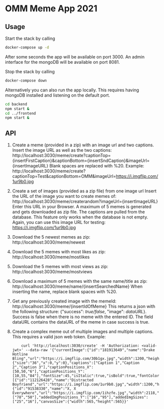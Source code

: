 # OMM Meme App 2021

## Usage

Start the stack by calling
```bash
docker-compose up -d
```
After some seconds the app will be available on port 3000. An admin
interface for the mongoDB will be available on port 8081.

Stop the stack by calling
```bash
docker-compose down
```

Alternatively you can also run the app locally. This requires having 
mongoDB installed and listening on the default port.
```bash
cd backend
npm start &
cd ../frontend
npm start &
```

## API

1. Create a meme (provided in a zip) with an image url and two captions.
    Insert the image URL as well as the two captions:
    http://localhost:3030/meme/create?captionTop={insertFirstCaption}&captionBottom={insertSndCaption}&imageUrl={insertImageURL}
    Blank spaces are replaced with %20.
    Example: http://localhost:3030/meme/create?captionTop=Test&captionBottom=OMM&imageUrl=https://i.imgflip.com/1ur9b0.jpg

2. Create a set of images (provided as a zip file) from one image url
    Insert the URL of the image you want to create memes of:
    http://localhost:3030/meme/createrandom?imageUrl={insertImageURL}
    Enter this URL in your Browser. A maximum of 5 memes is generated and gets downloaded as zip file. The captions are pulled from the database. This feature only works when the database is not empty.
    Again, you can use this image URL for testing: https://i.imgflip.com/1ur9b0.jpg

3. Download the 5 newest memes as zip: http://localhost:3030/meme/newest

4. Download the 5 memes with most likes as zip: http://localhost:3030/meme/mostlikes

5. Download the 5 memes with most views as zip: http://localhost:3030/meme/mostviews

6. Download a maximum of 5 memes with the same name/title as zip: http://localhost:3030/meme/name/{insertSearchedName}
    When inserting the name, replace blank spaces with %20.

7. Get any previously created image with the memeId: http://localhost:3030/meme/{insertIdOfMeme}
    This returns a json with the following structure: {"success": _true/false_, "image": _dataURL_}.
    Success is false when there is no meme with the entered ID. The field dataURL contains the dataURL of the meme in case success is true.
   
8. Create a complex meme out of multiple images and multiple captions. This requires a valid json web token.
   Example:
    ```
        curl 'http://localhost:3030/create' -H 'Authorization: <valid-jwt>' --data-raw '{"currentImage":{"id":"181913649","name":"Drake Hotline Bling","url":"https://i.imgflip.com/30b1gx.jpg","width":1200,"height":1200,"box_count":3,"source":"imgflip"},"imageInfo":{"size":"36","x":0,"y":0},"captions":["Caption 1","Caption 2","Caption 3"],"captionPositions_X":[50,50,"6"],"captionPositions_Y":[10,55,"84"],"fontSize":45,"isItalic":true,"isBold":true,"fontColor":"#51ff02","addedImages":[{"id":"112126428","name":"Distracted Boyfriend","url":"https://i.imgflip.com/1ur9b0.jpg","width":1200,"height":800,"box_count":3,"source":"imgflip"},{"id":"91538330","name":"X, X Everywhere","url":"https://i.imgflip.com/1ihzfe.jpg","width":2118,"height":1440,"box_count":2,"source":"imgflip"}],"addedImgPositions_X":["78","50"],"addedImgPositions_Y":["16","95"],"addedImgSizes":["25","16"],"canvasSize":{"width":565,"height":565}}'
    ```